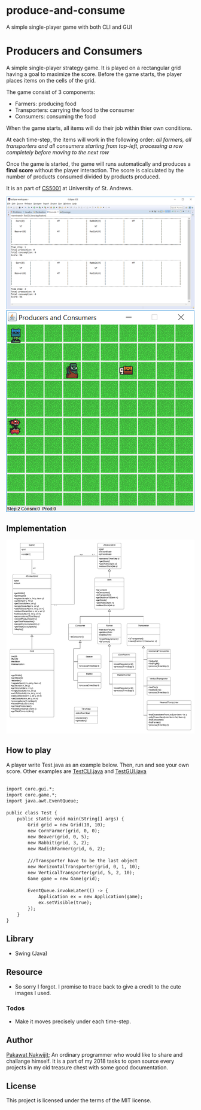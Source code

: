 # produce-and-consume
A simple single-player game with both CLI and GUI 
# Producers and Consumers
A simple single-player strategy game. It is played on a rectangular grid having a goal to maximize the score. Before the game
starts, the player places items on the cells of the grid. 

The game consist of 3 components: 
  * Farmers: producing food
  * Transporters: carrying the food to the consumer
  * Consumers: consuming the food

When the game starts, all items will do their job within thier own conditions.

At each time-step, the items will work in the following order: *all farmers, all transporters and all consumers starting from top-left, processing a row completely before moving to the next row*

Once the game is started, the game will runs automatically and produces a **final score** without the player interaction. The score is calculated by the number of products consumed divided by products produced.

It is an part of [CS5001](https://info.cs.st-andrews.ac.uk/student-handbook/modules/CS5001.html) at University of St. Andrews.


![](img/cli.png)
![](img/gui.png)

## Implementation

![](img/uml.png)

## How to play
A player write Test.java as an example below. Then, run and see your own score. Other examples are [TestCLI.java](src\core\TestCLI.java) and [TestGUI.java](src\core\TestGUI.java)

```javapackage core;

import core.gui.*;
import core.game.*;
import java.awt.EventQueue;

public class Test {
	public static void main(String[] args) {
		Grid grid = new Grid(10, 10);
        new CornFarmer(grid, 0, 0);
        new Beaver(grid, 0, 5);
        new Rabbit(grid, 3, 2);
        new RadishFarmer(grid, 6, 2);
        
        ///Transporter have to be the last object
        new HorizontalTransporter(grid, 0, 1, 10);
        new VerticalTransporter(grid, 5, 2, 10);
        Game game = new Game(grid);
        
        EventQueue.invokeLater(() -> {
            Application ex = new Application(game);
            ex.setVisible(true);
        });
    }
}
```


## Library
* Swing (Java)

## Resource
* So sorry I forgot. I promise to trace back to give a credit to the cute images I used.

### Todos
 * Make it moves precisely under each time-step.

## Author
[Pakawat Nakwijit](http://curve.in.th); An ordinary programmer who would like to share and challange himself. It is a part of my 2018 tasks to open source every projects in my old treasure chest with some good documentation. 

## License
This project is licensed under the terms of the MIT license.

